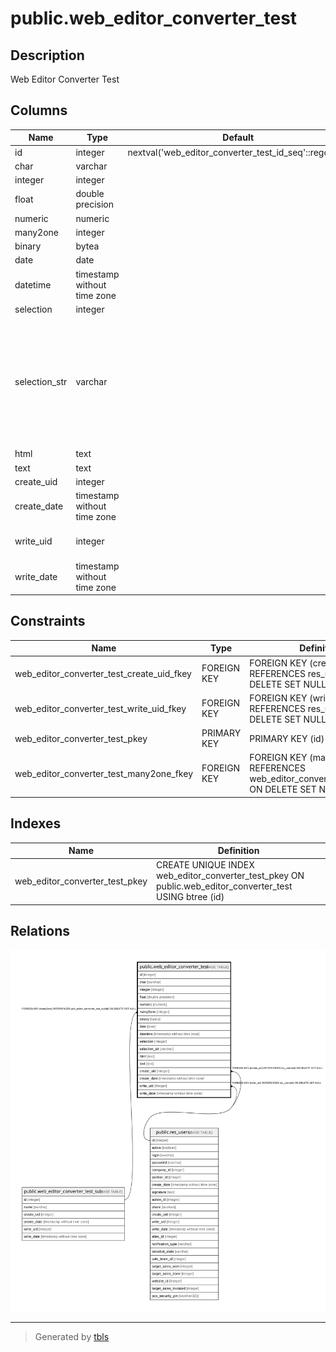 # public.web_editor_converter_test

## Description

Web Editor Converter Test

## Columns

| Name | Type | Default | Nullable | Children | Parents | Comment |
| ---- | ---- | ------- | -------- | -------- | ------- | ------- |
| id | integer | nextval('web_editor_converter_test_id_seq'::regclass) | false |  |  |  |
| char | varchar |  | true |  |  | Char |
| integer | integer |  | true |  |  | Integer |
| float | double precision |  | true |  |  | Float |
| numeric | numeric |  | true |  |  | Numeric |
| many2one | integer |  | true |  | [public.web_editor_converter_test_sub](public.web_editor_converter_test_sub.md) | Many2One |
| binary | bytea |  | true |  |  | Binary |
| date | date |  | true |  |  | Date |
| datetime | timestamp without time zone |  | true |  |  | Datetime |
| selection | integer |  | true |  |  | Selection |
| selection_str | varchar |  | true |  |  | Lorsqu'un pancake prend l'avion à destination de Toronto et qu'il fait une escale technique à St Claude, on dit: |
| html | text |  | true |  |  | Html |
| text | text |  | true |  |  | Text |
| create_uid | integer |  | true |  | [public.res_users](public.res_users.md) | Created by |
| create_date | timestamp without time zone |  | true |  |  | Created on |
| write_uid | integer |  | true |  | [public.res_users](public.res_users.md) | Last Updated by |
| write_date | timestamp without time zone |  | true |  |  | Last Updated on |

## Constraints

| Name | Type | Definition |
| ---- | ---- | ---------- |
| web_editor_converter_test_create_uid_fkey | FOREIGN KEY | FOREIGN KEY (create_uid) REFERENCES res_users(id) ON DELETE SET NULL |
| web_editor_converter_test_write_uid_fkey | FOREIGN KEY | FOREIGN KEY (write_uid) REFERENCES res_users(id) ON DELETE SET NULL |
| web_editor_converter_test_pkey | PRIMARY KEY | PRIMARY KEY (id) |
| web_editor_converter_test_many2one_fkey | FOREIGN KEY | FOREIGN KEY (many2one) REFERENCES web_editor_converter_test_sub(id) ON DELETE SET NULL |

## Indexes

| Name | Definition |
| ---- | ---------- |
| web_editor_converter_test_pkey | CREATE UNIQUE INDEX web_editor_converter_test_pkey ON public.web_editor_converter_test USING btree (id) |

## Relations

![er](public.web_editor_converter_test.svg)

---

> Generated by [tbls](https://github.com/k1LoW/tbls)
